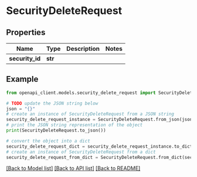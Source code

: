 # SecurityDeleteRequest


## Properties

Name | Type | Description | Notes
------------ | ------------- | ------------- | -------------
**security_id** | **str** |  | 

## Example

```python
from openapi_client.models.security_delete_request import SecurityDeleteRequest

# TODO update the JSON string below
json = "{}"
# create an instance of SecurityDeleteRequest from a JSON string
security_delete_request_instance = SecurityDeleteRequest.from_json(json)
# print the JSON string representation of the object
print(SecurityDeleteRequest.to_json())

# convert the object into a dict
security_delete_request_dict = security_delete_request_instance.to_dict()
# create an instance of SecurityDeleteRequest from a dict
security_delete_request_from_dict = SecurityDeleteRequest.from_dict(security_delete_request_dict)
```
[[Back to Model list]](../README.md#documentation-for-models) [[Back to API list]](../README.md#documentation-for-api-endpoints) [[Back to README]](../README.md)


